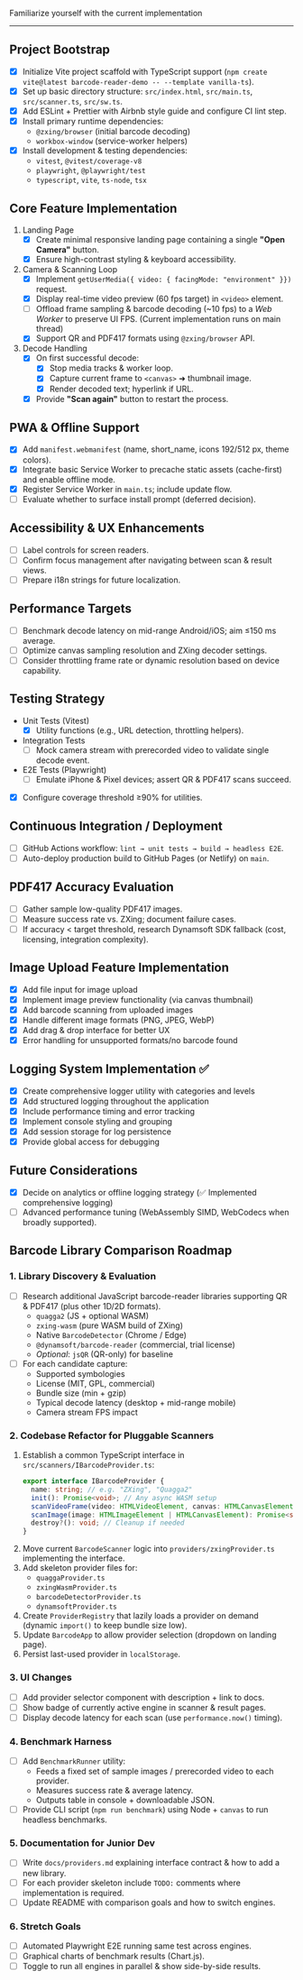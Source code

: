 Familiarize yourself with the current implementation

---

## Project Bootstrap

- [x] Initialize Vite project scaffold with TypeScript support (`npm create vite@latest barcode-reader-demo -- --template vanilla-ts`).
- [x] Set up basic directory structure: `src/index.html`, `src/main.ts`, `src/scanner.ts`, `src/sw.ts`.
- [x] Add ESLint + Prettier with Airbnb style guide and configure CI lint step.
- [x] Install primary runtime dependencies:
  - `@zxing/browser` (initial barcode decoding)
  - `workbox-window` (service-worker helpers)
- [x] Install development & testing dependencies:
  - `vitest`, `@vitest/coverage-v8`
  - `playwright`, `@playwright/test`
  - `typescript`, `vite`, `ts-node`, `tsx`

## Core Feature Implementation

1. Landing Page
   - [x] Create minimal responsive landing page containing a single **"Open Camera"** button.
   - [x] Ensure high-contrast styling & keyboard accessibility.
2. Camera & Scanning Loop
   - [x] Implement `getUserMedia({ video: { facingMode: "environment" }})` request.
   - [x] Display real-time video preview (60 fps target) in `<video>` element.
   - [ ] Offload frame sampling & barcode decoding (~10 fps) to a _Web Worker_ to preserve UI FPS. (Current implementation runs on main thread)
   - [x] Support QR and PDF417 formats using `@zxing/browser` API.
3. Decode Handling
   - [x] On first successful decode:
     - [x] Stop media tracks & worker loop.
     - [x] Capture current frame to `<canvas>` ➜ thumbnail image.
     - [x] Render decoded text; hyperlink if URL.
   - [x] Provide **"Scan again"** button to restart the process.

## PWA & Offline Support

- [x] Add `manifest.webmanifest` (name, short_name, icons 192/512 px, theme colors).
- [x] Integrate basic Service Worker to precache static assets (cache-first) and enable offline mode.
- [x] Register Service Worker in `main.ts`; include update flow.
- [ ] Evaluate whether to surface install prompt (deferred decision).

## Accessibility & UX Enhancements

- [ ] Label controls for screen readers.
- [ ] Confirm focus management after navigating between scan & result views.
- [ ] Prepare i18n strings for future localization.

## Performance Targets

- [ ] Benchmark decode latency on mid-range Android/iOS; aim ≤150 ms average.
- [ ] Optimize canvas sampling resolution and ZXing decoder settings.
- [ ] Consider throttling frame rate or dynamic resolution based on device capability.

## Testing Strategy

- Unit Tests (Vitest)
  - [x] Utility functions (e.g., URL detection, throttling helpers).
- Integration Tests
  - [ ] Mock camera stream with prerecorded video to validate single decode event.
- E2E Tests (Playwright)
  - [ ] Emulate iPhone & Pixel devices; assert QR & PDF417 scans succeed.
- [x] Configure coverage threshold ≥90% for utilities.

## Continuous Integration / Deployment

- [ ] GitHub Actions workflow: `lint → unit tests → build → headless E2E`.
- [ ] Auto-deploy production build to GitHub Pages (or Netlify) on `main`.

## PDF417 Accuracy Evaluation

- [ ] Gather sample low-quality PDF417 images.
- [ ] Measure success rate vs. ZXing; document failure cases.
- [ ] If accuracy < target threshold, research Dynamsoft SDK fallback (cost, licensing, integration complexity).

## Image Upload Feature Implementation

- [x] Add file input for image upload
- [x] Implement image preview functionality (via canvas thumbnail)
- [x] Add barcode scanning from uploaded images
- [x] Handle different image formats (PNG, JPEG, WebP)
- [x] Add drag & drop interface for better UX
- [x] Error handling for unsupported formats/no barcode found

## Logging System Implementation ✅

- [x] Create comprehensive logger utility with categories and levels
- [x] Add structured logging throughout the application
- [x] Include performance timing and error tracking
- [x] Implement console styling and grouping
- [x] Add session storage for log persistence
- [x] Provide global access for debugging

## Future Considerations

- [x] Decide on analytics or offline logging strategy (✅ Implemented comprehensive logging)
- [ ] Advanced performance tuning (WebAssembly SIMD, WebCodecs when broadly supported).

## Barcode Library Comparison Roadmap

### 1. Library Discovery & Evaluation

- [ ] Research additional JavaScript barcode-reader libraries supporting QR & PDF417 (plus other 1D/2D formats).
  - `quagga2` (JS + optional WASM)
  - `zxing-wasm` (pure WASM build of ZXing)
  - Native `BarcodeDetector` (Chrome / Edge)
  - `@dynamsoft/barcode-reader` (commercial, trial license)
  - _Optional_: `jsQR` (QR-only) for baseline
- [ ] For each candidate capture:
  - Supported symbologies
  - License (MIT, GPL, commercial)
  - Bundle size (min + gzip)
  - Typical decode latency (desktop + mid-range mobile)
  - Camera stream FPS impact

### 2. Codebase Refactor for Pluggable Scanners

1. Establish a common TypeScript interface in `src/scanners/IBarcodeProvider.ts`:
   ```ts
   export interface IBarcodeProvider {
     name: string; // e.g. "ZXing", "Quagga2"
     init(): Promise<void>; // Any async WASM setup
     scanVideoFrame(video: HTMLVideoElement, canvas: HTMLCanvasElement): Promise<string | null>;
     scanImage(image: HTMLImageElement | HTMLCanvasElement): Promise<string | null>;
     destroy?(): void; // Cleanup if needed
   }
   ```
2. Move current `BarcodeScanner` logic into `providers/zxingProvider.ts` implementing the interface.
3. Add skeleton provider files for:
   - `quaggaProvider.ts`
   - `zxingWasmProvider.ts`
   - `barcodeDetectorProvider.ts`
   - `dynamsoftProvider.ts`
4. Create `ProviderRegistry` that lazily loads a provider on demand (dynamic `import()` to keep bundle size low).
5. Update `BarcodeApp` to allow provider selection (dropdown on landing page).
6. Persist last-used provider in `localStorage`.

### 3. UI Changes

- [ ] Add provider selector component with description + link to docs.
- [ ] Show badge of currently active engine in scanner & result pages.
- [ ] Display decode latency for each scan (use `performance.now()` timing).

### 4. Benchmark Harness

- [ ] Add `BenchmarkRunner` utility:
  - Feeds a fixed set of sample images / prerecorded video to each provider.
  - Measures success rate & average latency.
  - Outputs table in console + downloadable JSON.
- [ ] Provide CLI script (`npm run benchmark`) using Node + `canvas` to run headless benchmarks.

### 5. Documentation for Junior Dev

- [ ] Write `docs/providers.md` explaining interface contract & how to add a new library.
- [ ] For each provider skeleton include `TODO:` comments where implementation is required.
- [ ] Update README with comparison goals and how to switch engines.

### 6. Stretch Goals

- [ ] Automated Playwright E2E running same test across engines.
- [ ] Graphical charts of benchmark results (Chart.js).
- [ ] Toggle to run all engines in parallel & show side-by-side results.
